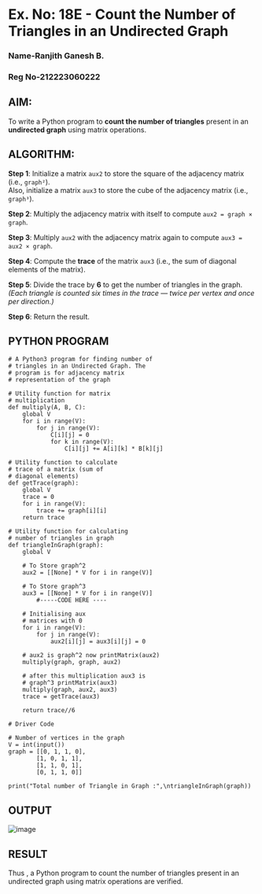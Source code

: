 # Ex. No: 18E - Count the Number of Triangles in an Undirected Graph

### Name-Ranjith Ganesh B.
### Reg No-212223060222

## AIM:
To write a Python program to **count the number of triangles** present in an **undirected graph** using matrix operations.

## ALGORITHM:

**Step 1**: Initialize a matrix `aux2` to store the square of the adjacency matrix (i.e., `graph²`).  
Also, initialize a matrix `aux3` to store the cube of the adjacency matrix (i.e., `graph³`).

**Step 2**: Multiply the adjacency matrix with itself to compute `aux2 = graph × graph`.

**Step 3**: Multiply `aux2` with the adjacency matrix again to compute `aux3 = aux2 × graph`.

**Step 4**: Compute the **trace** of the matrix `aux3` (i.e., the sum of diagonal elements of the matrix).

**Step 5**: Divide the trace by **6** to get the number of triangles in the graph.  
*(Each triangle is counted six times in the trace — twice per vertex and once per direction.)*

**Step 6**: Return the result.

## PYTHON PROGRAM

```
# A Python3 program for finding number of
# triangles in an Undirected Graph. The
# program is for adjacency matrix
# representation of the graph

# Utility function for matrix
# multiplication
def multiply(A, B, C):
	global V
	for i in range(V):
		for j in range(V):
			C[i][j] = 0
			for k in range(V):
				C[i][j] += A[i][k] * B[k][j]

# Utility function to calculate
# trace of a matrix (sum of
# diagonal elements)
def getTrace(graph):
	global V
	trace = 0
	for i in range(V):
		trace += graph[i][i]
	return trace

# Utility function for calculating
# number of triangles in graph
def triangleInGraph(graph):
	global V
	
	# To Store graph^2
	aux2 = [[None] * V for i in range(V)]

	# To Store graph^3
	aux3 = [[None] * V for i in range(V)]
	    #-----CODE HERE ----

	# Initialising aux
	# matrices with 0
	for i in range(V):
		for j in range(V):
			aux2[i][j] = aux3[i][j] = 0

	# aux2 is graph^2 now printMatrix(aux2)
	multiply(graph, graph, aux2)

	# after this multiplication aux3 is
	# graph^3 printMatrix(aux3)
	multiply(graph, aux2, aux3)    
	trace = getTrace(aux3)

	return trace//6

# Driver Code

# Number of vertices in the graph
V = int(input())
graph = [[0, 1, 1, 0],
		[1, 0, 1, 1],
		[1, 1, 0, 1],
		[0, 1, 1, 0]]

print("Total number of Triangle in Graph :",\ntriangleInGraph(graph))
```

## OUTPUT
![image](https://github.com/user-attachments/assets/9fb019c1-aa9b-4556-a5cf-3a210e86f12f)


## RESULT
Thus , a Python program to count the number of triangles present in an undirected graph using matrix operations are verified.
